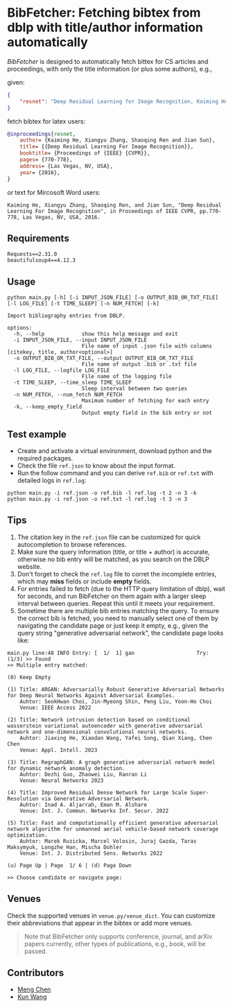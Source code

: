 # BibFetcher: Fetching bibtex from dblp with title/author information automatically

*BibFetcher* is designed to automatically fetch bittex for CS articles and proceedings, with only the title information (or plus some authors), e.g.,

given:
```json
{
    "resnet": "Deep Residual Learning for Image Recognition, Kaiming He"
}
```

fetch bibtex for latex users:
```bibtex
@inproceedings{resnet,
	author= {Kaiming He, Xiangyu Zhang, Shaoqing Ren and Jian Sun},
	title= {{Deep Residual Learning For Image Recognition}},
	booktitle= {Proceedings of {IEEE} {CVPR}},
	pages= {770-778},
	address= {Las Vegas, NV, USA},
	year= {2016},
}
```

or text for Mircosoft Word users:
```
Kaiming He, Xiangyu Zhang, Shaoqing Ren, and Jian Sun, "Deep Residual Learning For Image Recognition", in Proceedings of IEEE CVPR, pp.770-778, Las Vegas, NV, USA, 2016.
```

## Requirements
```
Requests==2.31.0
beautifulsoup4==4.12.3
```

## Usage
`python main.py [-h] [-i INPUT_JSON_FILE] [-o OUTPUT_BIB_OR_TXT_FILE] [-l LOG_FILE] [-t TIME_SLEEP] [-n NUM_FETCH] [-k]`
```
Import bibliography entries from DBLP.

options:
  -h, --help            show this help message and exit
  -i INPUT_JSON_FILE, --input INPUT_JSON_FILE
                        File name of input .json file with columns [citekey, title, author<optional>]
  -o OUTPUT_BIB_OR_TXT_FILE, --output OUTPUT_BIB_OR_TXT_FILE
                        File name of output .bib or .txt file
  -l LOG_FILE, --logfile LOG_FILE
                        File name of the logging file
  -t TIME_SLEEP, --time_sleep TIME_SLEEP
                        Sleep interval between two queries
  -n NUM_FETCH, --num_fetch NUM_FETCH
                        Maximum number of fetching for each entry
  -k, --keep_empty_field
                        Output empty field in the bib entry or not
```

## Test example
- Create and activate a virtual environment, download python and the required packages.
- Check the file `ref.json` to know about the input format.
- Run the follow command and you can derive `ref.bib` or `ref.txt` with detailed logs in `ref.log`:
```
python main.py -i ref.json -o ref.bib -l ref.log -t 2 -n 3 -k
python main.py -i ref.json -o ref.txt -l ref.log -t 3 -n 3
```

## Tips
1. The citation key in the `ref.json` file can be customized for quick autocompletion to browse references.
2. Make sure the query information (title, or title + author) is accurate, otherwise no bib entry will be matched, as you search on the DBLP website.
3. Don't forget to check the `ref.log` file to corret the incomplete entries, which may **miss** fields or include **empty** fields.
4. For entries failed to fetch (due to the HTTP query limitation of dblp), wait for seconds, and run BibFetcher on them again with a larger sleep interval between queries. Repeat this until it meets your requirement.
5. Sometime there are multiple bib entries matching the query. To ensure the correct bib is fetched, you need to manually select one of them by navigating the candidate page or just keep it empty, e.g., given the query string "generative adversarial network", the candidate page looks like:
```
main.py line:48 INFO Entry: [  1/  1] gan                    Try: (1/3) >> Found
>> Multiple entry matched:

(0) Keep Empty

(1) Title: ARGAN: Adversarially Robust Generative Adversarial Networks for Deep Neural Networks Against Adversarial Examples.
    Auhtor: SeokHwan Choi, Jin-Myeong Shin, Peng Liu, Yoon-Ho Choi
    Venue: IEEE Access 2022

(2) Title: Network intrusion detection based on conditional wasserstein variational autoencoder with generative adversarial network and one-dimensional convolutional neural networks.
    Auhtor: Jiaxing He, Xiaodan Wang, Yafei Song, Qian Xiang, Chen Chen
    Venue: Appl. Intell. 2023

(3) Title: RegraphGAN: A graph generative adversarial network model for dynamic network anomaly detection.
    Auhtor: Dezhi Guo, Zhaowei Liu, Ranran Li
    Venue: Neural Networks 2023

(4) Title: Improved Residual Dense Network for Large Scale Super-Resolution via Generative Adversarial Network.
    Auhtor: Inad A. Aljarrah, Eman M. Alshare
    Venue: Int. J. Commun. Networks Inf. Secur. 2022

(5) Title: Fast and computationally efficient generative adversarial network algorithm for unmanned aerial vehicle-based network coverage optimization.
    Auhtor: Marek Ruzicka, Marcel Volosin, Juraj Gazda, Taras Maksymyuk, Longzhe Han, Mischa Dohler
    Venue: Int. J. Distributed Sens. Networks 2022

(u) Page Up | Page  1/ 6 | (d) Page Down

>> Choose candidate or navigate page:
```

## Venues
Check the supported venues in `venue.py/venue_dict`. You can customize their abbreviations that appear in the bibtex or add more venues.

> Note that BibFetcher only supports conference, journal, and arXiv papers currently, other types of publications, e.g., book, will be passed.

## Contributors
- [Meng Chen](https://czyxm.github.io)
- [Kun Wang](https://github.com/kuang22)